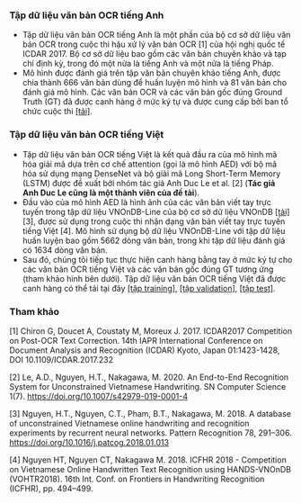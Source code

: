### Tập dữ liệu văn bản OCR tiếng Anh
- Tập dữ liệu văn bản OCR tiếng Anh là một phần của bộ cơ sở dữ liệu văn bản OCR trong cuộc thi hậu xử lý văn bản OCR [1] của hội nghị quốc tế ICDAR 2017. Bộ cơ sở dữ liệu bao gồm các văn bản chuyên khảo và tạp chí định kỳ, trong đó một nửa là tiếng Anh và một nửa là tiếng Pháp.
- Mô hình được đánh giá trên tập văn bản chuyên khảo tiếng Anh, được chia thành 666 văn bản dùng để huấn luyện mô hình và 81 văn bản cho đánh giá mô hình. Các văn bản OCR và các văn bản gốc đúng Ground Truth (GT) đã được canh hàng ở mức ký tự và được cung cấp bởi ban tổ chức cuộc thi [[tải]](https://sites.google.com/view/icdar2017-postcorrectionocr/dataset?authuser=0).

### Tập dữ liệu văn bản OCR tiếng Việt
- Tập dữ liệu văn bản OCR tiếng Việt là kết quả đầu ra của mô hình mã hóa giải mã dựa trên cơ chế attention (gọi là mô hình AED) với bộ mã hóa sử dụng mạng DenseNet và bộ giải mã Long Short-Term Memory (LSTM) được đề xuất bởi nhóm tác giả Anh Duc Le et al. [2] (**Tác giả Anh Duc Le cũng là một thành viên của đề tài**).
- Đầu vào của mô hình AED là hình ảnh của các văn bản viết tay trực tuyến trong tập dữ liệu VNOnDB-Line của bộ cơ sở dữ liệu VNOnDB [[tải]](http://tc11.cvc.uab.es/datasets/HANDS-VNOnDB2018_1) [3], được sử dụng trong cuộc thi nhận dạng văn bản viết tay trực tuyến tiếng Việt [4]. Mô hình sử dụng bộ dữ liệu VNOnDB-Line với tập dữ liệu huấn luyện bao gồm 5662 dòng văn bản, trong khi tập dữ liệu đánh giá có 1634 dòng văn bản.
- Sau đó, chúng tôi tiếp tục thực hiện canh hàng bằng tay ở mức ký tự cho các văn bản OCR tiếng Việt và các văn bản gốc đúng GT tương ứng (tham khảo hình bên dưới). Tập dữ liệu văn bản OCR tiếng Việt đã được canh hàng có thể tải tại đây [[tập training]](https://drive.google.com/file/d/1RBg--_LDkEmM-5M2j81zgw5VQh8U5iKa/view?usp=sharing), [[tập validation]](https://drive.google.com/file/d/1l7JvSwaq0JhtODm8GYNTTT6prFUpjQ1_/view?usp=sharing), [[tập test]](https://drive.google.com/file/d/1Ui3Dk1blWOivkYJ7HkKOdV9H_NviBbF1/view?usp=sharing).



### Tham khảo
[1] Chiron G, Doucet A, Coustaty M, Moreux J. 2017. ICDAR2017 Competition on Post-OCR Text Correction. 14th IAPR International Conference
on Document Analysis and Recognition (ICDAR) Kyoto, Japan 01:1423-1428, DOI 10.1109/ICDAR.2017.232

[2] Le, A.D., Nguyen, H.T., Nakagawa, M. 2020. An End-to-End Recognition System for Unconstrained Vietnamese Handwriting. SN Computer Science 1(7). https://doi.org/10.1007/s42979-019-0001-4

[3] Nguyen, H.T., Nguyen, C.T., Pham, B.T., Nakagawa, M. 2018. A database of unconstrained Vietnamese online handwriting and recognition experiments by recurrent neural networks. Pattern Recognition 78, 291–306. https://doi.org/10.1016/j.patcog.2018.01.013

[4] Nguyen HT, Nguyen CT, Nakagawa M. 2018. ICFHR 2018 - Competition on Vietnamese Online Handwritten Text Recognition using HANDS-VNOnDB (VOHTR2018). 16th Int. Conf. on Frontiers in Handwriting Recognition (ICFHR), pp. 494–499.
